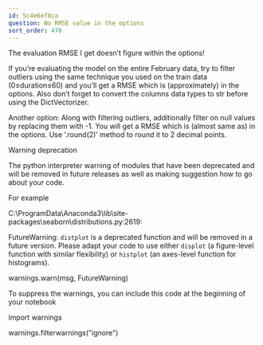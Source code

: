 ```yaml
---
id: 5c4e6ef8ca
question: No RMSE value in the options
sort_order: 470
---
```


The evaluation RMSE I get doesn’t figure within the options!

If you’re evaluating the model on the entire February data, try to filter outliers using the same technique you used on the train data (0≤duration≤60) and you’ll get a RMSE which is (approximately) in the options. Also don’t forget to convert the columns data types to str before using the DictVectorizer.

Another option: Along with filtering outliers, additionally filter on null values by replacing them with -1.  You will get a RMSE which is (almost same as) in the options. Use ‘.round(2)’ method to round it to 2 decimal points.

Warning deprecation

The python interpreter warning of modules that have been deprecated  and will be removed in future releases as well as making suggestion how to go about your code.

For example

C:\ProgramData\Anaconda3\lib\site-packages\seaborn\distributions.py:2619:

FutureWarning: `distplot` is a deprecated function and will be removed in a future version. Please adapt your code to use either `displot` (a figure-level function with similar flexibility) or `histplot` (an axes-level function for histograms).

warnings.warn(msg, FutureWarning)

To suppress the warnings, you can include this code at the beginning of your notebook

import warnings

warnings.filterwarnings("ignore")

